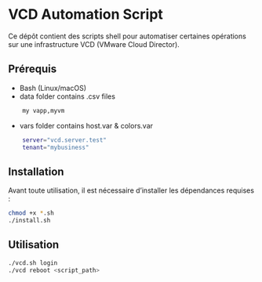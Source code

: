 # VCD Automation Script

Ce dépôt contient des scripts shell pour automatiser certaines opérations sur une infrastructure VCD (VMware Cloud Director).

## Prérequis

- Bash (Linux/macOS)
- data folder contains .csv files
```bash
    my vapp,myvm
```
- vars folder contains host.var & colors.var
```bash
    server="vcd.server.test"
    tenant="mybusiness"
```

## Installation

Avant toute utilisation, il est nécessaire d’installer les dépendances requises :

```bash
chmod +x *.sh
./install.sh
```

## Utilisation
```bash
./vcd.sh login
./vcd reboot <script_path>
```
